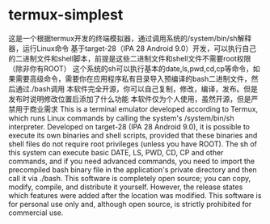 # termux-simplest
这是一个根据termux开发的终端模拟器，通过调用系统的/system/bin/sh解释器，运行Linux命令
基于target-28（IPA 28 Android 9.0）开发，可以执行自己的二进制文件和shell脚本，前提是这些二进制文件和shell文件不需要root权限（除非你有ROOT）
这个系统的sh可以执行基本的date,ls,pwd,cd,cp等命令，如果需要高级命令，需要你在应用程序私有目录导入预编译的bash二进制文件，然后通过./bash调用
本软件完全开源，你可以自己复制，修改，编译，发布。但是发布时说明修改位置后添加了什么功能
本软件仅为个人使用，虽然开源，但是严禁用于商业需求
This is a terminal emulator developed according to Termux, which runs Linux commands by calling the system's /system/bin/sh interpreter.
Developed on target-28 (IPA 28 Android 9.0), it is possible to execute its own binaries and shell scripts, provided that these binaries and shell files do not require root privileges (unless you have ROOT).
The sh of this system can execute basic DATE, LS, PWD, CD, CP and other commands, and if you need advanced commands, you need to import the precompiled bash binary file in the application's private directory and then call it via ./bash.
This software is completely open source; you can copy, modify, compile, and distribute it yourself. However, the release states which features were added after the location was modified.
This software is for personal use only and, although open source, is strictly prohibited for commercial use.
